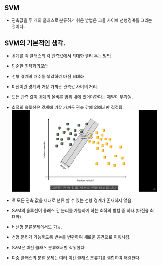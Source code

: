 ## SVM
- 관측값을 두 개의 클래스로 분류하기 쉬운 방법은 그들 사이에 선형경계를 그리는 것이다.

## SVM의 기본적인 생각.
- 경계를 각 클래스의 각 관측값에서 최대한 멀리 두는 방법
- 단순한 최적화의모습
- 선형 경계의 개수를 생각하여 마진 최대화
- 마진이란 경계와 가장 가까운 관측값 사이의 거리.
- 모든 관측 값이 경계의 올바른 범위 내에 있어야한다는 제약이 부과됨.
- 최적의 솔루션은 경계에 가장 가까운 관측 값에 의해서만 결정됨.
![](2021-06-06-02-35-52.png)

- 즉 모든 관측 값을 제대로 분류 할 수 있는 선형 경계가 존재하지 않음.
- SVM의 솔루션이 클래스 간 분리를 가능하게 하는 최적의 방법 중 하나.(마진을 최대화)
- 비선형 분류문제에서도 가능.
- 선형 분리가 가능하도록 변수를 변환하여 새로운 공간으로 이동시킴.
- SVM은 이진 클래스 분류에서만 작동한다.
- 다중 클래스의 분류 문제는 여러 이진 클래스 분류기를 결합하여 해결한다.